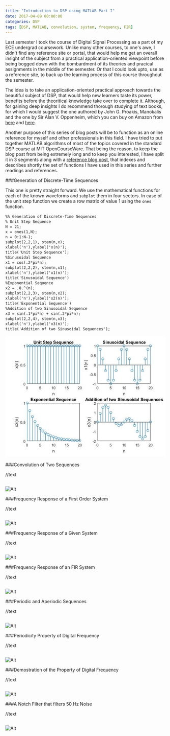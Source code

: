 ```yaml
---
title: "Introduction to DSP using MATLAB Part I"
date: 2017-04-09 00:00:00
categories: DSP
tags: [DSP, MATLAB, convolution, system, frequency, FIR]
---
```

Last semester I took the course of Digital Signal Processing as a part of my ECE undergrad coursework. Unlike many other courses, to one's awe, I didn't find any reference site or portal, that would help me get an overall insight of the subject from a practical application-oriented viewpoint before being bogged down with the bombardment of its theories and pracical assignments in the middle of the semester. Or that I could look upto, use as a reference site, to back up the learning process of this course throughout the semester.

The idea is to take an application-oriented practical approach towards the beautiful subject of DSP, that would help new learners taste its power, benefits before the theoritical knowledge take over to complete it. Although, for gaining deep insights I do recommend thorough studying of text books, for which I would suggest the one authored by John G. Proakis, Manokalis and the one by Sir Alan V. Oppenheim, which you can buy on Amazon from [here][book1] and [here][book2].

Another purpose of this series of blog posts will be to function as an online reference for myself and other professionals in this field. I have tried to put together MATLAB algorithms of most of the topics covered in the standard DSP course at MIT OpenCourseWare. That being the reason, to keep the blog post from being extremely long and to keep you interested, I have split it in 3 segments along with a [reference blog post][part4], that indexes and describes shortly the set of functions I have used in this series and further readings and references.

###Generation of Discrete-Time Sequences

This one is pretty straight forward. We use the mathematical functions for each of the known waveforms and `subplot` them in four sectors. In case of the unit step function we create a row matrix of value 1 using the `ones` function.

```
%% Generation of Discrete-Time Sequences
% Unit Step Sequence
N = 21;
x = ones(1,N);
n = 0:1:N-1;
subplot(2,2,1), stem(n,x);
xlabel('n'),ylabel('x(n)');
title('Unit Step Sequence');
%Sinusoidal Sequence
x1 = cos(.2*pi*n);
subplot(2,2,2), stem(n,x1);
xlabel('n'),ylabel('x1(n)');
title('Sinusoidal Sequence')
%Exponential Sequence
x2 = .8.^(n);
subplot(2,2,3), stem(n,x2);
xlabel('n'),ylabel('x2(n)');
title('Exponential Sequence')
%Addition of two Sinusoidal Sequence
x3 = sin(.1*pi*n) + sin(.2*pi*n);
subplot(2,2,4), stem(n,x3);
xlabel('n'),ylabel('x3(n)');
title('Addition of two Sinusoidal Sequences');
```

![Alt](/images/dsp_matlab_1/blog1.jpg "Output waveforms of discrete-time sequences")

###Convolution of Two Sequences

//text

```

```

![Alt](/images/dsp_matlab_1/blog2.jpg "Output waveform of convolution of two sequences")


###Frequency Response of a First Order System

//text

```

```

![Alt](/images/dsp_matlab_1/blog3.jpg "Output frequency response waveform of a first order system")


###Frequency Response of a Given System

//text

```

```

![Alt](/images/dsp_matlab_1/blog4.jpg "Output frequency response waveform of a given system")


###Frequency Response of an FIR System

//text

```

```

![Alt](/images/dsp_matlab_1/blog5.jpg "Output frequency response waveform of an FIR system")


###Periodic and Aperiodic Sequences

//text

```

```

![Alt](/images/dsp_matlab_1/blog6.jpg "Output waveform of periodic and periodic sequences")


###Periodicity Property of Digital Frequency

//text

```

```

![Alt](/images/dsp_matlab_1/blog7.jpg "Waveforms that explain periodicity property of digital frequency")


###Demostration of the Property of Digital Frequency

//text

```

```

![Alt](/images/dsp_matlab_1/blog8.jpg "Waveforms that demonstrate the property of digital frequency")


###A Notch Filter that filters 50 Hz Noise

//text

```

```

![Alt](/images/dsp_matlab_1/blog7.jpg "Waveforms of a notch filter that filters 50 Hz noise")


[book1]:		http://jekyllrb.com
[book2]:		https://daringfireball.net/projects/markdown/
[part4]:		https://wordpress.com/theme/karuna